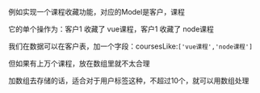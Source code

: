 例如实现一个课程收藏功能，对应的Model是客户，课程

它的单个操作为：客户1 收藏了 vue课程，客户1 收藏了 node课程

我们在数据可以在客户表，加一个字段：coursesLike:`['vue课程','node课程']`

但如果有上万个课程，放在数组里就不太合理

加数组去存储的话，适合对于用户标签这种，不超过10个，就可以用数组处理

